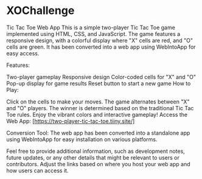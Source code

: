 # XOChallenge
Tic Tac Toe Web App
This is a simple two-player Tic Tac Toe game implemented using HTML, CSS, and JavaScript. The game features a responsive design, with a colorful display where "X" cells are red, and "O" cells are green. It has been converted into a web app using WebIntoApp for easy access.

Features:

Two-player gameplay
Responsive design
Color-coded cells for "X" and "O"
Pop-up display for game results
Reset button to start a new game
How to Play:

Click on the cells to make your moves.
The game alternates between "X" and "O" players.
The winner is determined based on the traditional Tic Tac Toe rules.
Enjoy the vibrant colors and interactive gameplay!
Access the Web App:
[https://two-player-tic-tac-toe.tiiny.site/]

Conversion Tool:
The web app has been converted into a standalone app using WebIntoApp for easy installation on various platforms.


Feel free to provide additional information, such as development notes, future updates, or any other details that might be relevant to users or contributors. Adjust the links based on where you host your web app and how users can access it.
